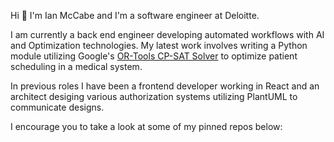 Hi 👋 I'm Ian McCabe and I'm a software engineer at Deloitte. 

I am currently a back end engineer developing automated workflows with AI and Optimization technologies. 
My latest work involves writing a Python module utilizing Google's [OR-Tools CP-SAT Solver](https://developers.google.com/optimization/cp/cp_solver) 
to optimize patient scheduling in a medical system. 

In previous roles I have been a frontend developer working in React and an architect desiging various authorization systems utilizing PlantUML to
communicate designs.

I encourage you to take a look at some of my pinned repos below:
